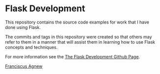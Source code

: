 Flask Development
=================

This repository contains the source code examples for work that I have done using Flask.

The commits and tags in this repository were created so that others may refer to them in a manner that will assist them in learning how to use Flask concepts and techniques.

For more information see the [The Flask Development Github Page](https://franciscusagnew.github.io/flask-development/).

[Franciscus Agnew](http://www.franciscusagnew.com)